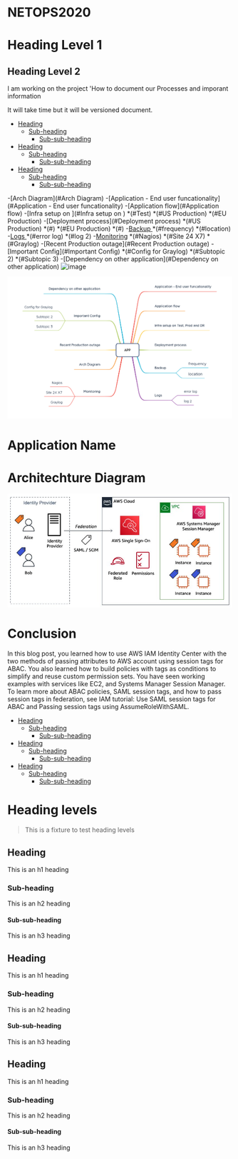# NETOPS2020

# Heading Level 1
## Heading Level 2

I am working on the project 'How to document our Processes and imporant information

It will take time but it will be versioned document.

- [Heading](#heading)
  * [Sub-heading](#sub-heading)
    + [Sub-sub-heading](#sub-sub-heading)
- [Heading](#heading-1)
  * [Sub-heading](#sub-heading-1)
    + [Sub-sub-heading](#sub-sub-heading-1)
- [Heading](#heading-2)
  * [Sub-heading](#sub-heading-2)
    + [Sub-sub-heading](#sub-sub-heading-2)

-[Arch Diagram](#Arch Diagram)
-[Application - End user funcationality](#Application - End user funcationality)
-[Application flow](#Application flow)
-[Infra setup on ](#Infra setup on )
*(#Test)
*(#US Production)
*(#EU Production)
-[Deployment process](#Deployment process)
*(#US Production)
*(#)
*(#EU Production)
*(#)
-[Backup ](#Backup )
*(#frequency)
*(#location)
-[Logs ](#Logs )
*(#error log)
*(#log 2)
-[Monitoring](#Monitoring)
*(#Nagios)
*(#Site 24 X7)
*(#Graylog)
-[Recent Production outage](#Recent Production outage)
-[Important Config](#Important Config)
*(#Config for Graylog)
*(#Subtopic 2)
*(#Subtopic 3)
-[Dependency on other application](#Dependency on other application)
![image](https://user-images.githubusercontent.com/90484099/199155891-e50e1b5c-86d1-4942-a94a-9566f630760b.png)


  ![Mindmap](Product-Documentation.png)


# Application Name
# Architechture Diagram

  ![Okta](Okta-1.jpg)


# Conclusion
In this blog post, you learned how to use AWS IAM Identity Center with the two methods of passing attributes to AWS account using session tags for ABAC. You also learned how to build policies with tags as conditions to simplify and reuse custom permission sets. You have seen working examples with services like EC2, and Systems Manager Session Manager. To learn more about ABAC policies, SAML session tags, and how to pass session tags in federation, see IAM tutorial: Use SAML session tags for ABAC and Passing session tags using AssumeRoleWithSAML.

- [Heading](#heading)
  * [Sub-heading](#sub-heading)
    + [Sub-sub-heading](#sub-sub-heading)
- [Heading](#heading-1)
  * [Sub-heading](#sub-heading-1)
    + [Sub-sub-heading](#sub-sub-heading-1)
- [Heading](#heading-2)
  * [Sub-heading](#sub-heading-2)
    + [Sub-sub-heading](#sub-sub-heading-2)


# Heading levels

> This is a fixture to test heading levels

<!-- toc -->

## Heading

This is an h1 heading

### Sub-heading

This is an h2 heading

#### Sub-sub-heading

This is an h3 heading

## Heading

This is an h1 heading

### Sub-heading

This is an h2 heading

#### Sub-sub-heading

This is an h3 heading

## Heading

This is an h1 heading

### Sub-heading

This is an h2 heading

#### Sub-sub-heading

This is an h3 heading
